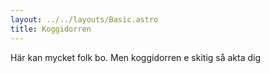 ```yaml
---
layout: ../../layouts/Basic.astro
title: Koggidorren
---
```

H﻿är kan mycket folk bo. Men koggidorren e skitig så akta dig